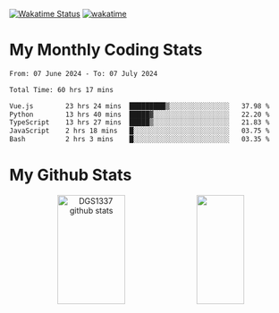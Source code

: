 [![Wakatime Status](https://github.com/noopurphalak/noopurphalak/workflows/wakatime-status-update/badge.svg)](https://github.com/noopurphalak/noopurphalak/actions/workflows/main.yml)
[![wakatime](https://wakatime.com/badge/user/80ace140-ef40-4fdd-b8ed-f3be3d2e1aea.svg)](https://wakatime.com/@80ace140-ef40-4fdd-b8ed-f3be3d2e1aea)

# My Monthly Coding Stats

<!--START_SECTION:waka-->

```txt
From: 07 June 2024 - To: 07 July 2024

Total Time: 60 hrs 17 mins

Vue.js        23 hrs 24 mins  █████████▒░░░░░░░░░░░░░░░   37.98 %
Python        13 hrs 40 mins  █████▓░░░░░░░░░░░░░░░░░░░   22.20 %
TypeScript    13 hrs 27 mins  █████▒░░░░░░░░░░░░░░░░░░░   21.83 %
JavaScript    2 hrs 18 mins   █░░░░░░░░░░░░░░░░░░░░░░░░   03.75 %
Bash          2 hrs 3 mins    █░░░░░░░░░░░░░░░░░░░░░░░░   03.35 %
```

<!--END_SECTION:waka-->

# My Github Stats
<div style="text-align: center;">
  <img width="49%" height="195px" src="https://github-readme-stats-sigma-five.vercel.app/api?username=noopurphalak&show_icons=true&count_private=true&hide_border=true&title_color=ecf2f8&icon_color=0d1117&text_color=FFFFFF&bg_color=0d1117" alt="DGS1337 github stats" />
  <img width="41%" height="195px" src="https://github-readme-stats-sigma-five.vercel.app/api/top-langs/?username=noopurphalak&layout=compact&hide_border=true&title_color=ecf2f8&text_color=FFFFFF&bg_color=0d1117" />
</div>
